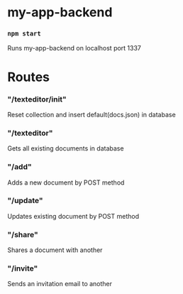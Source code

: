 # my-app-backend

### `npm start`
Runs my-app-backend on localhost port 1337


# Routes

### "/texteditor/init"
Reset collection and insert default(docs.json) in database

### "/texteditor"
Gets all existing documents in database

### "/add"
Adds a new document by POST method

### "/update"
Updates existing document by POST method

### "/share"
Shares a document with another

### "/invite"
Sends an invitation email to another
